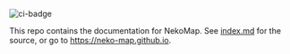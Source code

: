 ![ci-badge](https://github.com/neko-map/neko-map.github.io/workflows/ci-neko-map.github.io/badge.svg)

This repo contains the documentation for NekoMap. See [index.md](index.md) for the source, or go to https://neko-map.github.io.
